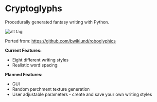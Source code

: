 Cryptoglyphs
============

Procedurally generated fantasy writing with Python.

![alt tag](http://i.imgur.com/Xzc7TIB.png)

Ported from: https://github.com/bwiklund/roboglyphics

**Current Features:**
* Eight different writing styles
* Realistic word spacing

**Planned Features:**
* GUI
* Random parchment texture generation
* User adjustable parameters - create and save your own writing styles
